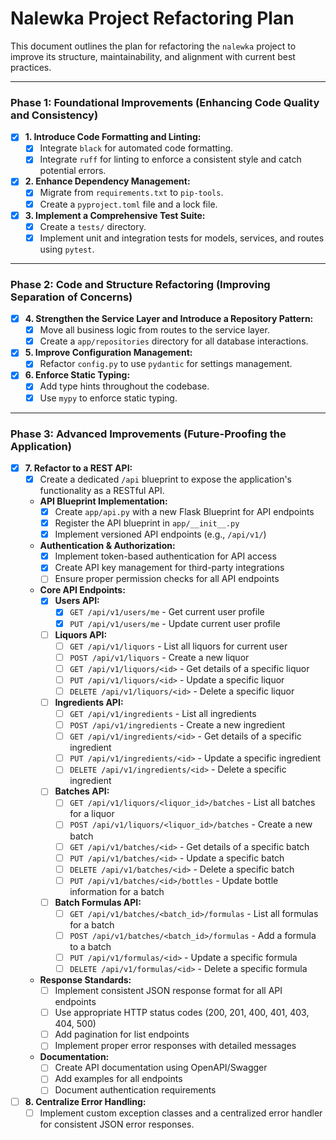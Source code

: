 # Nalewka Project Refactoring Plan

This document outlines the plan for refactoring the `nalewka` project to improve its structure, maintainability, and alignment with current best practices.

---

### Phase 1: Foundational Improvements (Enhancing Code Quality and Consistency)

- [x] **1. Introduce Code Formatting and Linting:**
    - [x] Integrate `black` for automated code formatting.
    - [x] Integrate `ruff` for linting to enforce a consistent style and catch potential errors.

- [x] **2. Enhance Dependency Management:**
    - [x] Migrate from `requirements.txt` to `pip-tools`.
    - [x] Create a `pyproject.toml` file and a lock file.

- [x] **3. Implement a Comprehensive Test Suite:**
    - [x] Create a `tests/` directory.
    - [x] Implement unit and integration tests for models, services, and routes using `pytest`.

---

### Phase 2: Code and Structure Refactoring (Improving Separation of Concerns)

- [x] **4. Strengthen the Service Layer and Introduce a Repository Pattern:**
    - [x] Move all business logic from routes to the service layer.
    - [x] Create a `app/repositories` directory for all database interactions.

- [x] **5. Improve Configuration Management:**
    - [x] Refactor `config.py` to use `pydantic` for settings management.

- [x] **6. Enforce Static Typing:**
    - [x] Add type hints throughout the codebase.
    - [x] Use `mypy` to enforce static typing.

---

### Phase 3: Advanced Improvements (Future-Proofing the Application)

- [x] **7. Refactor to a REST API:**
    - [x] Create a dedicated `/api` blueprint to expose the application's functionality as a RESTful API.
    - **API Blueprint Implementation:**
        - [x] Create `app/api.py` with a new Flask Blueprint for API endpoints
        - [x] Register the API blueprint in `app/__init__.py`
        - [x] Implement versioned API endpoints (e.g., `/api/v1/`)
    - **Authentication & Authorization:**
        - [x] Implement token-based authentication for API access
        - [x] Create API key management for third-party integrations
        - [ ] Ensure proper permission checks for all API endpoints
    - **Core API Endpoints:**
        - [x] **Users API:**
            - [x] `GET /api/v1/users/me` - Get current user profile
            - [x] `PUT /api/v1/users/me` - Update current user profile
        - [ ] **Liquors API:**
            - [ ] `GET /api/v1/liquors` - List all liquors for current user
            - [ ] `POST /api/v1/liquors` - Create a new liquor
            - [ ] `GET /api/v1/liquors/<id>` - Get details of a specific liquor
            - [ ] `PUT /api/v1/liquors/<id>` - Update a specific liquor
            - [ ] `DELETE /api/v1/liquors/<id>` - Delete a specific liquor
        - [ ] **Ingredients API:**
            - [ ] `GET /api/v1/ingredients` - List all ingredients
            - [ ] `POST /api/v1/ingredients` - Create a new ingredient
            - [ ] `GET /api/v1/ingredients/<id>` - Get details of a specific ingredient
            - [ ] `PUT /api/v1/ingredients/<id>` - Update a specific ingredient
            - [ ] `DELETE /api/v1/ingredients/<id>` - Delete a specific ingredient
        - [ ] **Batches API:**
            - [ ] `GET /api/v1/liquors/<liquor_id>/batches` - List all batches for a liquor
            - [ ] `POST /api/v1/liquors/<liquor_id>/batches` - Create a new batch
            - [ ] `GET /api/v1/batches/<id>` - Get details of a specific batch
            - [ ] `PUT /api/v1/batches/<id>` - Update a specific batch
            - [ ] `DELETE /api/v1/batches/<id>` - Delete a specific batch
            - [ ] `PUT /api/v1/batches/<id>/bottles` - Update bottle information for a batch
        - [ ] **Batch Formulas API:**
            - [ ] `GET /api/v1/batches/<batch_id>/formulas` - List all formulas for a batch
            - [ ] `POST /api/v1/batches/<batch_id>/formulas` - Add a formula to a batch
            - [ ] `PUT /api/v1/formulas/<id>` - Update a specific formula
            - [ ] `DELETE /api/v1/formulas/<id>` - Delete a specific formula
    - **Response Standards:**
        - [ ] Implement consistent JSON response format for all API endpoints
        - [ ] Use appropriate HTTP status codes (200, 201, 400, 401, 403, 404, 500)
        - [ ] Add pagination for list endpoints
        - [ ] Implement proper error responses with detailed messages
    - **Documentation:**
        - [ ] Create API documentation using OpenAPI/Swagger
        - [ ] Add examples for all endpoints
        - [ ] Document authentication requirements

- [ ] **8. Centralize Error Handling:**
    - [ ] Implement custom exception classes and a centralized error handler for consistent JSON error responses.
